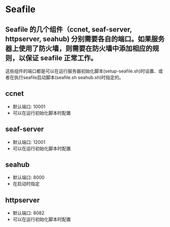 # Seafile
## Seafile 的几个组件（ccnet, seaf-server, httpserver, seahub) 分别需要各自的端口。如果服务器上使用了防火墙，则需要在防火墙中添加相应的规则，以保证 seafile 正常工作。


这些组件的端口都是可以在运行服务器初始化脚本(setup-seafile.sh)时设置、或者在执行seafile启动脚本(seafile.sh seahub.sh)时指定的。

## ccnet

* 默认端口: 10001
* 可以在运行初始化脚本时配置

## seaf-server

* 默认端口: 12001
* 可以在运行初始化脚本时配置

## seahub

* 默认端口: 8000
* 在启动时指定

## httpserver

* 默认端口: 8082
* 可以在运行初始化脚本时配置
